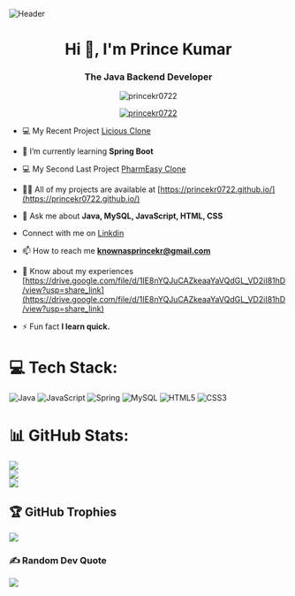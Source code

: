 ![Header](https://user-images.githubusercontent.com/112754559/220162289-279a82ea-f2c0-460c-8ae1-5e4999d48e8f.png)

<h1 align="center">Hi 👋, I'm Prince Kumar</h1>
<h3 align="center">The Java Backend Developer</h3>

<p align="center"> <img src="https://komarev.com/ghpvc/?username=princekr0722&label=Profile%20views&color=0e75b6&style=flat" alt="princekr0722" /> </p>

<p align="center"> <a href="https://github.com/ryo-ma/github-profile-trophy"><img src="https://github-profile-trophy.vercel.app/?username=princekr0722" alt="princekr0722" /></a> </p>

- 💻 My Recent Project [Licious Clone](https://candid-sorbet-838343.netlify.app/)

- 🌱 I’m currently learning **Spring Boot**

- 💻 My Second Last Project [PharmEasy Clone](https://steady-jalebi-560beb.netlify.app/)

- 👨‍💻 All of my projects are available at [https://princekr0722.github.io/](https://princekr0722.github.io/)

- 💬 Ask me about **Java, MySQL, JavaScript, HTML, CSS**

- Connect with me on <a href="https://www.linkedin.com/in/prince-kumar-7b9194247/">Linkdin</a>

- 📫 How to reach me **knownasprincekr@gmail.com**

- 📄 Know about my experiences [https://drive.google.com/file/d/1IE8nYQJuCAZkeaaYaVQdGL_VD2iI81hD/view?usp=share_link](https://drive.google.com/file/d/1IE8nYQJuCAZkeaaYaVQdGL_VD2iI81hD/view?usp=share_link)

- ⚡ Fun fact **I learn quick.**


<!-- ## 🌐 Socials:  -->
<!-- [![LinkedIn](https://img.shields.io/badge/LinkedIn-%230077B5.svg?logo=linkedin&logoColor=white)](https://www.linkedin.com/in/prince-kumar-7b9194247/)  -->
<!-- [![Discord](https://img.shields.io/badge/Discord-%237289DA.svg?logo=discord&logoColor=white)](https://discord.gg/princekr0722) -->
<!-- [[![Discord](https://img.shields.io/badge/Discord-%237289DA.svg?logo=discord&logoColor=white)](https://discord.gg/S_wap_nil#3793)  -->





# 💻 Tech Stack:
![Java](https://img.shields.io/badge/java-%23ED8B00.svg?style=for-the-badge&logo=java&logoColor=white) ![JavaScript](https://img.shields.io/badge/javascript-%23323330.svg?style=for-the-badge&logo=javascript&logoColor=%23F7DF1E) ![Spring](https://img.shields.io/badge/spring-%236DB33F.svg?style=for-the-badge&logo=spring&logoColor=white) ![MySQL](https://img.shields.io/badge/mysql-%2300f.svg?style=for-the-badge&logo=mysql&logoColor=white) ![HTML5](https://img.shields.io/badge/html5-%23E34F26.svg?style=for-the-badge&logo=html5&logoColor=white) ![CSS3](https://img.shields.io/badge/css3-%231572B6.svg?style=for-the-badge&logo=css3&logoColor=white)

# 📊 GitHub Stats:
![](https://github-readme-stats.vercel.app/api?username=princekr0722&theme=dark&hide_border=false&include_all_commits=true&count_private=true)<br/>
![](https://github-readme-streak-stats.herokuapp.com/?user=princekr0722&theme=dark&hide_border=false)<br/>
![](https://github-readme-stats.vercel.app/api/top-langs/?username=princekr0722&theme=dark&hide_border=false&include_all_commits=true&count_private=true&layout=compact)

## 🏆 GitHub Trophies
![](https://github-profile-trophy.vercel.app/?username=princekr0722&theme=tokyonight&no-frame=false&no-bg=false&margin-w=4)

### ✍️ Random Dev Quote
![](https://quotes-github-readme.vercel.app/api?type=horizontal&theme=dark)


